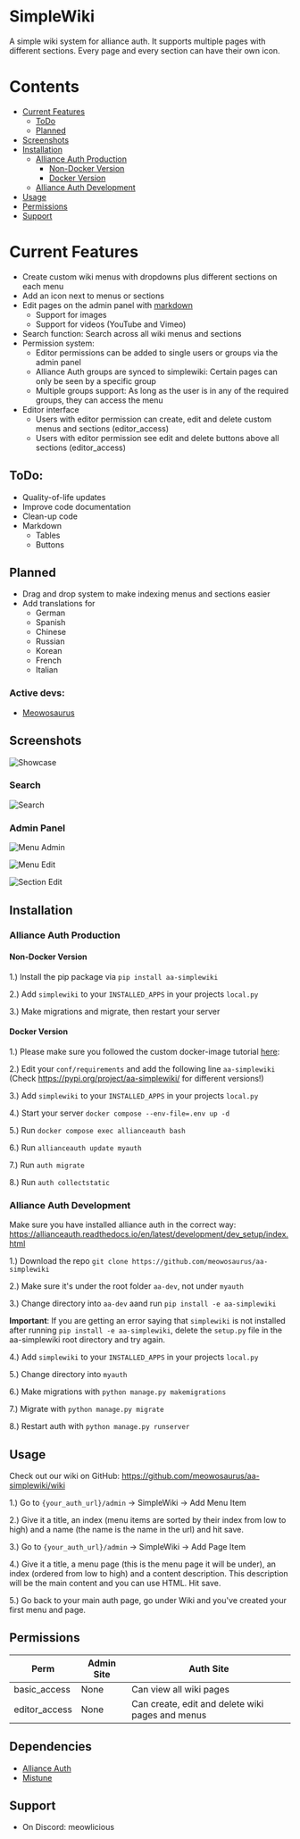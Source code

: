 # SimpleWiki
A simple wiki system for alliance auth. It supports multiple pages with different sections. Every page and every section can have their own icon.

# Contents
* [Current Features](#current-features)
  * [ToDo](#todo)
  * [Planned](#planned)
* [Screenshots](#screenshots)
* [Installation](#installation)
  * [Alliance Auth Production](#alliance-auth-production)
    * [Non-Docker Version](#non-docker-version)
    * [Docker Version](#docker-version)
  * [Alliance Auth Development](#alliance-auth-development)
* [Usage](#usage)
* [Permissions](#permissions)
* [Support](#support)

# Current Features
* Create custom wiki menus with dropdowns plus different sections on each menu
* Add an icon next to menus or sections
* Edit pages on the admin panel with [markdown](https://www.markdownguide.org/cheat-sheet/)
  * Support for images
  * Support for videos (YouTube and Vimeo)
* Search function: Search across all wiki menus and sections
* Permission system:
  * Editor permissions can be added to single users or groups via the admin panel
  * Alliance Auth groups are synced to simplewiki: Certain pages can only be seen by a specific group
  * Multiple groups support: As long as the user is in any of the required groups, they can access the menu
* Editor interface
  * Users with editor permission can create, edit and delete custom menus and sections (editor_access)
  * Users with editor permission see edit and delete buttons above all sections (editor_access)

## ToDo:
* Quality-of-life updates
* Improve code documentation
* Clean-up code
* Markdown
  * Tables
  * Buttons

## Planned
* Drag and drop system to make indexing menus and sections easier
* Add translations for 
  * German
  * Spanish
  * Chinese
  * Russian
  * Korean 
  * French
  * Italian

### Active devs:
* [Meowosaurus](https://github.com/meowosaurus)

## Screenshots
![Showcase](https://i.postimg.cc/BQc3hPYb/vmplayer-Kvz8-DNZa-M0.gif)

### Search
![Search](https://i.imgur.com/wW69LFN.png)

### Admin Panel
![Menu Admin](https://github.com/meowosaurus/aa-simplewiki/blob/master/images/menu_admin_panel.png)

![Menu Edit](https://github.com/meowosaurus/aa-simplewiki/blob/master/images/menu_admin_panel_edit.png)

![Section Edit](https://i.imgur.com/3LrysW7.png)

## Installation

### Alliance Auth Production

#### Non-Docker Version
1.) Install the pip package via `pip install aa-simplewiki`

2.) Add `simplewiki` to your `INSTALLED_APPS` in your projects `local.py`

3.) Make migrations and migrate, then restart your server

#### Docker Version
1.) Please make sure you followed the custom docker-image tutorial [here](https://gitlab.com/allianceauth/allianceauth/-/tree/master/docker#using-a-custom-docker-image): 

2.) Edit your `conf/requirements` and add the following line `aa-simplewiki` (Check https://pypi.org/project/aa-simplewiki/ for different versions!)

3.) Add `simplewiki` to your `INSTALLED_APPS` in your projects `local.py`

4.) Start your server `docker compose --env-file=.env up -d`

5.) Run `docker compose exec allianceauth bash`

6.) Run `allianceauth update myauth`

7.) Run `auth migrate`

8.) Run `auth collectstatic`

### Alliance Auth Development 
Make sure you have installed alliance auth in the correct way: https://allianceauth.readthedocs.io/en/latest/development/dev_setup/index.html

1.) Download the repo `git clone https://github.com/meowosaurus/aa-simplewiki`

2.) Make sure it's under the root folder `aa-dev`, not under `myauth` 

3.) Change directory into `aa-dev` aand run `pip install -e aa-simplewiki`

**Important**: If you are getting an error saying that `simplewiki` is not installed after running `pip install -e aa-simplewiki`, delete the `setup.py` file in the aa-simplewiki root directory and try again.

4.) Add `simplewiki` to your `INSTALLED_APPS` in your projects `local.py`

5.) Change directory into `myauth`

6.) Make migrations with `python manage.py makemigrations`

7.) Migrate with `python manage.py migrate`

8.) Restart auth with `python manage.py runserver`

## Usage
Check out our wiki on GitHub: https://github.com/meowosaurus/aa-simplewiki/wiki

1.) Go to `{your_auth_url}/admin` -> SimpleWiki -> Add Menu Item

2.) Give it a title, an index (menu items are sorted by their index from low to high) and a name (the name is the name in the url) and hit save.

3.) Go to `{your_auth_url}/admin` -> SimpleWiki -> Add Page Item

4.) Give it a title, a menu page (this is the menu page it will be under), an index (ordered from low to high) and a content description. This description will be the main content and you can use HTML. Hit save.

5.) Go back to your main auth page, go under Wiki and you've created your first menu and page.

## Permissions
Perm | Admin Site | Auth Site 
 --- | --- | --- 
basic_access | None | Can view all wiki pages
editor_access | None | Can create, edit and delete wiki pages and menus

## Dependencies
- [Alliance Auth](https://gitlab.com/allianceauth/allianceauth)
- [Mistune](https://github.com/lepture/mistune)

## Support
* On Discord: meowlicious
